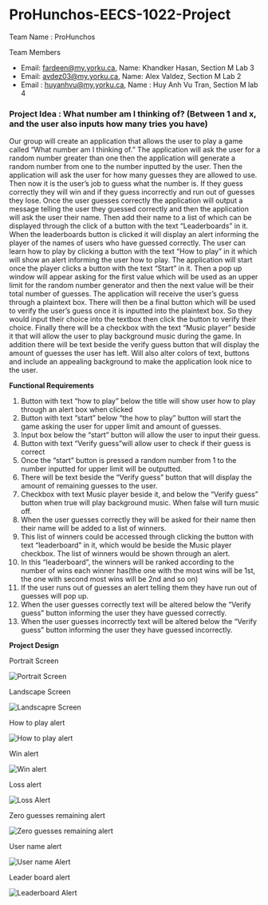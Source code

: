 # ProHunchos-EECS-1022-Project
Team Name : ProHunchos

Team Members
- Email: fardeen@my.yorku.ca, Name: Khandker Hasan, Section M Lab 3
- Email: avdez03@my.yorku.ca, Name: Alex Valdez, Section M Lab 2
- Email : huyanhvu@my.yorku.ca, Name : Huy Anh Vu Tran, Section M lab 4

### **Project Idea :  What number am I thinking of? (Between 1 and x, and the user also inputs how many tries you have)**
Our group will create an application that allows the user to play a game called “What number am I thinking of.” The application will ask the user for a random number greater than one then the application will generate a random number from one to the number inputted by the user. Then the application will ask the user for how many guesses they are allowed to use. Then now it is the user’s job to guess what the number is. If they guess correctly they will win and if they guess incorrectly and run out of guesses they lose. Once the user guesses correctly the application will output a message telling the user they guessed correctly and then the application will ask the user their name. Then add their name to a list of which can be displayed through the click of a button with the text “Leaderboards” in it. When the leaderboards button is clicked it will display an alert informing the player of the names of users who have guessed correctly. The user can learn how to play by clicking a button with the text “How to play” in it which will show an alert informing the user how to play. The application will start once the player clicks a button with the text “Start” in it. Then a pop up window will appear asking for the first value which will be used as an upper limit for the random number generator and then the next value will be their total number of guesses. The application will receive the user’s guess through a plaintext box. There will then be a final button which will be used to verify the user’s guess once it is inputted into the plaintext box. So they would input their choice into the textbox then click the button to verify their choice. Finally there will be a checkbox with the text “Music player” beside it that will allow the user to play background music during the game. In addition there will be text beside the verify guess button that will display the amount of guesses the user has left. Will also alter colors of text, buttons and include an appealing background to make the application look nice to the user.
 

**Functional Requirements**
1. Button with text “how to play” below the title will show user how to play through an alert box when clicked
2. Button with text “start” below “the how to play” button will start the game asking the user for upper limit and amount of guesses.
3. Input box below the “start” button will allow the user to input their guess.
4. Button with text “Verify guess”will allow user to check if their guess is correct
5. Once the “start” button is pressed a random number from 1 to the number inputted for upper limit will be outputted.
6. There will be text beside the “Verify guess” button that will display the amount of remaining guesses to the user.
7. Checkbox with text Music player beside it, and below the “Verify guess” button when true will play background music. When false will turn music off. 
8. When the user guesses correctly they will be asked for their name then their name will be added to a list of winners.
9. This list of winners could be accessed through clicking the button with text “leaderboard” in it, which would be beside the Music player checkbox. The list of winners would be shown through an alert.
10. In this “leaderboard”, the winners will be ranked according to the number of wins each winner has(the one with the most wins will be 1st, the one with second most wins will be 2nd and so on) 
11. If the user runs out of guesses an alert telling them they have run out of guesses will pop up.
12. When the user guesses correctly text will be altered below the “Verify guess” button informing the user they have guessed correctly.
13. When the user guesses incorrectly text will be altered below the “Verify guess” button informing the user they have guessed incorrectly.

**Project Design**


Portrait Screen

 ![Portrait Screen](https://user-images.githubusercontent.com/91922774/153955815-064cc231-d770-48c5-ba93-a36208ff9771.png)



Landscape Screen

![Landscapre Screen](https://user-images.githubusercontent.com/91922774/153955863-04441279-ba9b-4dd8-aae8-feb7d80f98b9.png)



How to play alert

![How to play alert](https://user-images.githubusercontent.com/91922774/153955884-780b5d77-95dc-42e4-aacc-76a3304f513c.png)



Win alert

![Win alert](https://user-images.githubusercontent.com/91922774/153955916-444dafb1-4f40-4680-8905-85d6fb97d769.png)



Loss alert

![Loss Alert](https://user-images.githubusercontent.com/91922774/153955935-6c66ad2e-f27e-47d2-a559-eb57a3072a8a.png)



Zero guesses remaining alert

![Zero guesses remaining alert](https://user-images.githubusercontent.com/91922774/153955955-4c6fb43d-a59f-420b-882e-f4eedace27af.png)



User name alert

![User name Alert](https://user-images.githubusercontent.com/91922774/153955987-75f953f8-0adb-43a3-860d-a6912d4c8225.png)



Leader board alert

![Leaderboard Alert](https://user-images.githubusercontent.com/91922774/153956006-340c80a2-ed4d-48d3-aeb3-6bdedfeb4c94.png)
